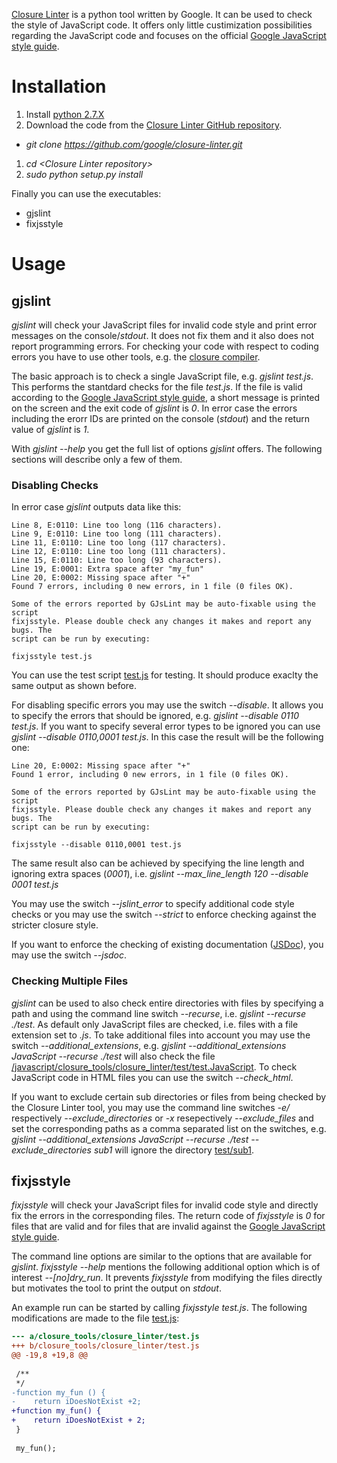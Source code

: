[Closure Linter](https://developers.google.com/closure/utilities/) is a python tool written by Google. It can be used to check the style of JavaScript code. It offers only little custimization possibilities regarding the JavaScript code and focuses on the official [Google JavaScript style guide](http://google-styleguide.googlecode.com/svn/trunk/javascriptguide.xml).

# Installation
1. Install [python 2.7.X](https://www.python.org/downloads/)
1. Download the code from the [Closure Linter GitHub repository](https://github.com/google/closure-linter).
  * _git clone https://github.com/google/closure-linter.git_
1. _cd &lt;Closure Linter repository&gt;_
1. _sudo python setup.py install_

Finally you can use the executables:
* gjslint
* fixjsstyle

# Usage
## gjslint
_gjslint_ will check your JavaScript files for invalid code style and print error messages on the console/_stdout_. It does not fix them and it also does not report programming errors. For checking your code with respect to coding errors you have to use other tools, e.g. the [closure compiler](../closure_compiler/README.md).

The basic approach is to check a single JavaScript file, e.g. _gjslint test.js_. This performs the stantdard checks for the file _test.js_. If the file is valid according to the [Google JavaScript style guide](http://google-styleguide.googlecode.com/svn/trunk/javascriptguide.xml), a short message is printed on the screen and the exit code of _gjslint_ is _0_. In error case the errors including the erorr IDs are printed on the console (_stdout_) and the return value of _gjslint_ is _1_.

With _gjslint --help_ you get the full list of options _gjslint_ offers. The following sections will describe only a few of them.

### Disabling Checks
In error case _gjslint_ outputs data like this:
```
Line 8, E:0110: Line too long (116 characters).
Line 9, E:0110: Line too long (111 characters).
Line 11, E:0110: Line too long (117 characters).
Line 12, E:0110: Line too long (111 characters).
Line 15, E:0110: Line too long (93 characters).
Line 19, E:0001: Extra space after "my_fun"
Line 20, E:0002: Missing space after "+"
Found 7 errors, including 0 new errors, in 1 file (0 files OK).

Some of the errors reported by GJsLint may be auto-fixable using the script
fixjsstyle. Please double check any changes it makes and report any bugs. The
script can be run by executing:

fixjsstyle test.js
```

You can use the test script [test.js](test.js) for testing. It should produce exaclty the same output as shown before.

For disabling specific errors you may use the switch _--disable_. It allows you to specify the errors that should be ignored, e.g. _gjslint --disable 0110 test.js_. If you want to specify several error types to be ignored you can use _gjslint --disable 0110,0001 test.js_. In this case the result will be the following one:
```
Line 20, E:0002: Missing space after "+"
Found 1 error, including 0 new errors, in 1 file (0 files OK).

Some of the errors reported by GJsLint may be auto-fixable using the script
fixjsstyle. Please double check any changes it makes and report any bugs. The
script can be run by executing:

fixjsstyle --disable 0110,0001 test.js
```

The same result also can be achieved by specifying the line length and ignoring extra spaces (_0001_), i.e. _gjslint --max_line_length 120 --disable 0001 test.js_

You may use the switch _--jslint&#95;error_ to specify additional code style checks or you may use the switch _--strict_ to enforce checking against the stricter closure style.

If you want to enforce the checking of existing documentation ([JSDoc](../../jsdoc/README.md)), you may use the switch _--jsdoc_.

### Checking Multiple Files
_gjslint_ can be used to also check entire directories with files by specifying a path and using the command line switch _--recurse_, i.e. _gjslint --recurse ./test_. As default only JavaScript files are checked, i.e. files with a file extension set to _.js_. To take additional files into account you may use the switch _--additional&#95;extensions_, e.g. _gjslint --additional&#95;extensions JavaScript --recurse ./test_ will also check the file [/javascript/closure&#95;tools/closure&#95;linter/test/test.JavaScript](test/test.JavaScript). To check JavaScript code in HTML files you can use the switch _--check&#95;html_.

If you want to exclude certain sub directories or files from being checked by the Closure Linter tool, you may use the command line switches _-e/_ respectively _--exclude&#95;directories_ or _-x_ resepectively _--exclude&#95;files_ and set the corresponding paths as a comma separated list on the switches, e.g. _gjslint --additional&#95;extensions JavaScript --recurse ./test --exclude&#95;directories sub1_ will ignore the directory [test/sub1](test/sub1).

## fixjsstyle
_fixjsstyle_ will check your JavaScript files for invalid code style and directly fix the errors in the corresponding files. The return code of _fixjsstyle_ is _0_ for files that are valid and for files that are invalid against the [Google JavaScript style guide](http://google-styleguide.googlecode.com/svn/trunk/javascriptguide.xml).

The command line options are similar to the options that are available for _gjslint_. _fixjsstyle --help_ mentions the following additional option which is of interest _--[no]dry&#95;run_. It prevents _fixjsstyle_ from modifying the files directly but motivates the tool to print the output on _stdout_.

An example run can be started by calling _fixjsstyle test.js_. The following modifications are made to the file [test.js](test.js):
```diff
--- a/closure_tools/closure_linter/test.js
+++ b/closure_tools/closure_linter/test.js
@@ -19,8 +19,8 @@
 
 /**
 */
-function my_fun () {
-    return iDoesNotExist +2;
+function my_fun() {
+    return iDoesNotExist + 2;
 }
 
 my_fun();
```
